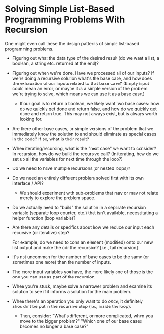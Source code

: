Solving Simple List-Based Programming Problems With Recursion
=============================================================

One might even call these the design patterns of simple list-based programming problems.

   * Figuring out what the data type of the desired result (do we want a list, a boolean, a string etc.
     returned at the end)?

   * Figuring out when we're done.  Have we processed all of our inputs?  If we're doing a recursive solution
     what's the base case, and how does the exhaustion of our inputs related to that base case?
     (Empty input could mean an error, or maybe it *is* a simple version of the problem we're trying to solve,
      which means we can use it as a base case.)

      * If our goal is to return a boolean, we likely want two base cases: how do we quickly get done
        and return false, and how do we quickly get done and return true.  This may not always exist,
        but is always worth looking for.

   * Are there other base cases, or simple versions of the problem that we immediately know the solution
     to and should eliminate as special cases in the code?  If so, what is their result?

   * When iterating/recursing, what is the "next case" we want to consider?  In recursion, how do we
     build the recursive call?  (In iterating, how do we set up all the variables for next time through the loop?)

   * Do we need to have multiple recursions (or nested loops)?

   * Do we need an entirely different problem solved first with its own interface / API?

     * We should experiment with sub-problems that may or may not relate merely to explore the problem space.

   * Do we actually need to "build" the solution in a separate recursion variable (separate loop counter, etc.)
     that isn't available, necessitating a helper function (loop variable)?

   * Are there any details or specifics about how we reduce our input each recursive (or iterative) step?

     For example, do we need to cons an element (modified) onto our new list output and make the cdr
     the recursion?  [i.e., tail recursion]

   * It's not uncommon for the number of base cases to be the same (or sometimes one more) than the number
     of inputs.
   
   * The more input variables you have, the more likely one of those is the one you can use as part
     of the recursion.

   * When you're stuck, maybe solve a narrower problem and examine its solution to see if it informs
     a solution for the main problem.

   * When there's an operation you only want to do *once*, it definitely shouldn't be put in the recursive
     step (i.e., inside the loop).

     * Then, consider: "What's different, or more complicated, when you move to the bigger problem?"
       "Which one of our base cases becomes no longer a base case?"
